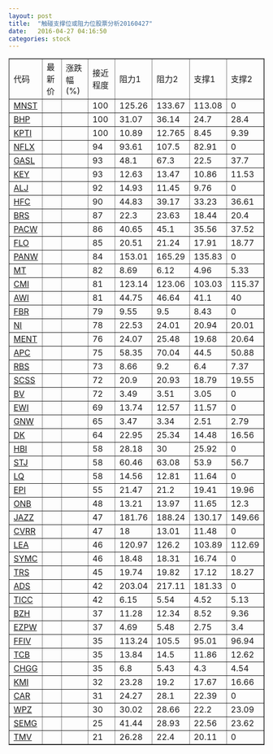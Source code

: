 ```yaml
---
layout: post
title:  "触碰支撑位或阻力位股票分析20160427"
date:   2016-04-27 04:16:50
categories: stock
---
```

<script type="text/javascript">
var stockList = []
stockList.push('gb_mnst');
stockList.push('gb_bhp');
stockList.push('gb_kpti');
stockList.push('gb_nflx');
stockList.push('gb_gasl');
stockList.push('gb_key');
stockList.push('gb_alj');
stockList.push('gb_hfc');
stockList.push('gb_brs');
stockList.push('gb_pacw');
stockList.push('gb_flo');
stockList.push('gb_panw');
stockList.push('gb_mt');
stockList.push('gb_cmi');
stockList.push('gb_awi');
stockList.push('gb_fbr');
stockList.push('gb_ni');
stockList.push('gb_ment');
stockList.push('gb_apc');
stockList.push('gb_rbs');
stockList.push('gb_scss');
stockList.push('gb_bv');
stockList.push('gb_ewi');
stockList.push('gb_gnw');
stockList.push('gb_dk');
stockList.push('gb_hbi');
stockList.push('gb_stj');
stockList.push('gb_lq');
stockList.push('gb_epi');
stockList.push('gb_onb');
stockList.push('gb_jazz');
stockList.push('gb_cvrr');
stockList.push('gb_lea');
stockList.push('gb_symc');
stockList.push('gb_trs');
stockList.push('gb_ads');
stockList.push('gb_ticc');
stockList.push('gb_bzh');
stockList.push('gb_ezpw');
stockList.push('gb_ffiv');
stockList.push('gb_tcb');
stockList.push('gb_chgg');
stockList.push('gb_kmi');
stockList.push('gb_car');
stockList.push('gb_wpz');
stockList.push('gb_semg');
stockList.push('gb_tmv');
</script>
<table border="1">
 <tr>
 <td>代码</td>
 <td>最新价</td>
 <td>涨跌幅(%)</td>
 <td>接近程度</td>
 <td>阻力1</td>
 <td>阻力2</td>
 <td>支撑1</td>
 <td>支撑2</td>
</tr>
  <tr id="mnst" class="red">
  <td><a href="http://stock.finance.sina.com.cn/usstock/quotes/MNST.html" target="_blank">MNST</a></td><td></td><td></td><td>100</td><td>125.26</td><td>133.67</td><td>113.08</td><td>0</td></tr>
  <tr id="bhp" class="red">
  <td><a href="http://stock.finance.sina.com.cn/usstock/quotes/BHP.html" target="_blank">BHP</a></td><td></td><td></td><td>100</td><td>31.07</td><td>36.14</td><td>24.7</td><td>28.4</td></tr>
  <tr id="kpti" class="green">
  <td><a href="http://stock.finance.sina.com.cn/usstock/quotes/KPTI.html" target="_blank">KPTI</a></td><td></td><td></td><td>100</td><td>10.89</td><td>12.765</td><td>8.45</td><td>9.39</td></tr>
  <tr id="nflx" class="red">
  <td><a href="http://stock.finance.sina.com.cn/usstock/quotes/NFLX.html" target="_blank">NFLX</a></td><td></td><td></td><td>94</td><td>93.61</td><td>107.5</td><td>82.91</td><td>0</td></tr>
  <tr id="gasl" class="green">
  <td><a href="http://stock.finance.sina.com.cn/usstock/quotes/GASL.html" target="_blank">GASL</a></td><td></td><td></td><td>93</td><td>48.1</td><td>67.3</td><td>22.5</td><td>37.7</td></tr>
  <tr id="key" class="red">
  <td><a href="http://stock.finance.sina.com.cn/usstock/quotes/KEY.html" target="_blank">KEY</a></td><td></td><td></td><td>93</td><td>12.63</td><td>13.47</td><td>10.86</td><td>11.53</td></tr>
  <tr id="alj" class="red">
  <td><a href="http://stock.finance.sina.com.cn/usstock/quotes/ALJ.html" target="_blank">ALJ</a></td><td></td><td></td><td>92</td><td>14.93</td><td>11.45</td><td>9.76</td><td>0</td></tr>
  <tr id="hfc" class="green">
  <td><a href="http://stock.finance.sina.com.cn/usstock/quotes/HFC.html" target="_blank">HFC</a></td><td></td><td></td><td>90</td><td>44.83</td><td>39.17</td><td>33.23</td><td>36.61</td></tr>
  <tr id="brs" class="red">
  <td><a href="http://stock.finance.sina.com.cn/usstock/quotes/BRS.html" target="_blank">BRS</a></td><td></td><td></td><td>87</td><td>22.3</td><td>23.63</td><td>18.44</td><td>20.4</td></tr>
  <tr id="pacw" class="red">
  <td><a href="http://stock.finance.sina.com.cn/usstock/quotes/PACW.html" target="_blank">PACW</a></td><td></td><td></td><td>86</td><td>40.65</td><td>45.1</td><td>35.56</td><td>37.52</td></tr>
  <tr id="flo" class="green">
  <td><a href="http://stock.finance.sina.com.cn/usstock/quotes/FLO.html" target="_blank">FLO</a></td><td></td><td></td><td>85</td><td>20.51</td><td>21.24</td><td>17.91</td><td>18.77</td></tr>
  <tr id="panw" class="red">
  <td><a href="http://stock.finance.sina.com.cn/usstock/quotes/PANW.html" target="_blank">PANW</a></td><td></td><td></td><td>84</td><td>153.01</td><td>165.29</td><td>135.83</td><td>0</td></tr>
  <tr id="mt" class="green">
  <td><a href="http://stock.finance.sina.com.cn/usstock/quotes/MT.html" target="_blank">MT</a></td><td></td><td></td><td>82</td><td>8.69</td><td>6.12</td><td>4.96</td><td>5.33</td></tr>
  <tr id="cmi" class="green">
  <td><a href="http://stock.finance.sina.com.cn/usstock/quotes/CMI.html" target="_blank">CMI</a></td><td></td><td></td><td>81</td><td>123.14</td><td>123.06</td><td>103.03</td><td>115.37</td></tr>
  <tr id="awi" class="green">
  <td><a href="http://stock.finance.sina.com.cn/usstock/quotes/AWI.html" target="_blank">AWI</a></td><td></td><td></td><td>81</td><td>44.75</td><td>46.64</td><td>41.1</td><td>40</td></tr>
  <tr id="fbr" class="red">
  <td><a href="http://stock.finance.sina.com.cn/usstock/quotes/FBR.html" target="_blank">FBR</a></td><td></td><td></td><td>79</td><td>9.55</td><td>9.5</td><td>8.43</td><td>0</td></tr>
  <tr id="ni" class="red">
  <td><a href="http://stock.finance.sina.com.cn/usstock/quotes/NI.html" target="_blank">NI</a></td><td></td><td></td><td>78</td><td>22.53</td><td>24.01</td><td>20.94</td><td>20.01</td></tr>
  <tr id="ment" class="green">
  <td><a href="http://stock.finance.sina.com.cn/usstock/quotes/MENT.html" target="_blank">MENT</a></td><td></td><td></td><td>76</td><td>24.07</td><td>25.48</td><td>19.68</td><td>20.64</td></tr>
  <tr id="apc" class="green">
  <td><a href="http://stock.finance.sina.com.cn/usstock/quotes/APC.html" target="_blank">APC</a></td><td></td><td></td><td>75</td><td>58.35</td><td>70.04</td><td>44.5</td><td>50.88</td></tr>
  <tr id="rbs" class="green">
  <td><a href="http://stock.finance.sina.com.cn/usstock/quotes/RBS.html" target="_blank">RBS</a></td><td></td><td></td><td>73</td><td>8.66</td><td>9.2</td><td>6.4</td><td>7.37</td></tr>
  <tr id="scss" class="red">
  <td><a href="http://stock.finance.sina.com.cn/usstock/quotes/SCSS.html" target="_blank">SCSS</a></td><td></td><td></td><td>72</td><td>20.9</td><td>20.93</td><td>18.79</td><td>19.55</td></tr>
  <tr id="bv" class="red">
  <td><a href="http://stock.finance.sina.com.cn/usstock/quotes/BV.html" target="_blank">BV</a></td><td></td><td></td><td>72</td><td>3.49</td><td>3.51</td><td>3.05</td><td>0</td></tr>
  <tr id="ewi" class="green">
  <td><a href="http://stock.finance.sina.com.cn/usstock/quotes/EWI.html" target="_blank">EWI</a></td><td></td><td></td><td>69</td><td>13.74</td><td>12.57</td><td>11.57</td><td>0</td></tr>
  <tr id="gnw" class="green">
  <td><a href="http://stock.finance.sina.com.cn/usstock/quotes/GNW.html" target="_blank">GNW</a></td><td></td><td></td><td>65</td><td>3.47</td><td>3.34</td><td>2.51</td><td>2.79</td></tr>
  <tr id="dk" class="green">
  <td><a href="http://stock.finance.sina.com.cn/usstock/quotes/DK.html" target="_blank">DK</a></td><td></td><td></td><td>64</td><td>22.95</td><td>25.34</td><td>14.48</td><td>16.56</td></tr>
  <tr id="hbi" class="red">
  <td><a href="http://stock.finance.sina.com.cn/usstock/quotes/HBI.html" target="_blank">HBI</a></td><td></td><td></td><td>58</td><td>28.18</td><td>30</td><td>25.92</td><td>0</td></tr>
  <tr id="stj" class="red">
  <td><a href="http://stock.finance.sina.com.cn/usstock/quotes/STJ.html" target="_blank">STJ</a></td><td></td><td></td><td>58</td><td>60.46</td><td>63.08</td><td>53.9</td><td>56.7</td></tr>
  <tr id="lq" class="green">
  <td><a href="http://stock.finance.sina.com.cn/usstock/quotes/LQ.html" target="_blank">LQ</a></td><td></td><td></td><td>58</td><td>14.56</td><td>12.81</td><td>11.64</td><td>0</td></tr>
  <tr id="epi" class="green">
  <td><a href="http://stock.finance.sina.com.cn/usstock/quotes/EPI.html" target="_blank">EPI</a></td><td></td><td></td><td>55</td><td>21.47</td><td>21.2</td><td>19.41</td><td>19.96</td></tr>
  <tr id="onb" class="green">
  <td><a href="http://stock.finance.sina.com.cn/usstock/quotes/ONB.html" target="_blank">ONB</a></td><td></td><td></td><td>48</td><td>13.21</td><td>13.97</td><td>11.65</td><td>12.3</td></tr>
  <tr id="jazz" class="green">
  <td><a href="http://stock.finance.sina.com.cn/usstock/quotes/JAZZ.html" target="_blank">JAZZ</a></td><td></td><td></td><td>47</td><td>181.76</td><td>188.24</td><td>130.17</td><td>149.66</td></tr>
  <tr id="cvrr" class="red">
  <td><a href="http://stock.finance.sina.com.cn/usstock/quotes/CVRR.html" target="_blank">CVRR</a></td><td></td><td></td><td>47</td><td>18</td><td>13.01</td><td>11.48</td><td>0</td></tr>
  <tr id="lea" class="green">
  <td><a href="http://stock.finance.sina.com.cn/usstock/quotes/LEA.html" target="_blank">LEA</a></td><td></td><td></td><td>46</td><td>120.97</td><td>126.2</td><td>103.89</td><td>112.69</td></tr>
  <tr id="symc" class="red">
  <td><a href="http://stock.finance.sina.com.cn/usstock/quotes/SYMC.html" target="_blank">SYMC</a></td><td></td><td></td><td>46</td><td>18.48</td><td>18.31</td><td>16.74</td><td>0</td></tr>
  <tr id="trs" class="green">
  <td><a href="http://stock.finance.sina.com.cn/usstock/quotes/TRS.html" target="_blank">TRS</a></td><td></td><td></td><td>45</td><td>19.74</td><td>19.82</td><td>17.12</td><td>18.27</td></tr>
  <tr id="ads" class="red">
  <td><a href="http://stock.finance.sina.com.cn/usstock/quotes/ADS.html" target="_blank">ADS</a></td><td></td><td></td><td>42</td><td>203.04</td><td>217.11</td><td>181.33</td><td>0</td></tr>
  <tr id="ticc" class="green">
  <td><a href="http://stock.finance.sina.com.cn/usstock/quotes/TICC.html" target="_blank">TICC</a></td><td></td><td></td><td>42</td><td>6.15</td><td>5.54</td><td>4.52</td><td>5.13</td></tr>
  <tr id="bzh" class="green">
  <td><a href="http://stock.finance.sina.com.cn/usstock/quotes/BZH.html" target="_blank">BZH</a></td><td></td><td></td><td>37</td><td>11.28</td><td>12.34</td><td>8.52</td><td>9.36</td></tr>
  <tr id="ezpw" class="red">
  <td><a href="http://stock.finance.sina.com.cn/usstock/quotes/EZPW.html" target="_blank">EZPW</a></td><td></td><td></td><td>37</td><td>4.69</td><td>5.48</td><td>2.75</td><td>3.4</td></tr>
  <tr id="ffiv" class="red">
  <td><a href="http://stock.finance.sina.com.cn/usstock/quotes/FFIV.html" target="_blank">FFIV</a></td><td></td><td></td><td>35</td><td>113.24</td><td>105.5</td><td>95.01</td><td>96.94</td></tr>
  <tr id="tcb" class="red">
  <td><a href="http://stock.finance.sina.com.cn/usstock/quotes/TCB.html" target="_blank">TCB</a></td><td></td><td></td><td>35</td><td>13.84</td><td>14.5</td><td>11.86</td><td>12.62</td></tr>
  <tr id="chgg" class="green">
  <td><a href="http://stock.finance.sina.com.cn/usstock/quotes/CHGG.html" target="_blank">CHGG</a></td><td></td><td></td><td>35</td><td>6.8</td><td>5.43</td><td>4.3</td><td>4.54</td></tr>
  <tr id="kmi" class="green">
  <td><a href="http://stock.finance.sina.com.cn/usstock/quotes/KMI.html" target="_blank">KMI</a></td><td></td><td></td><td>32</td><td>23.28</td><td>19.2</td><td>17.67</td><td>16.66</td></tr>
  <tr id="car" class="green">
  <td><a href="http://stock.finance.sina.com.cn/usstock/quotes/CAR.html" target="_blank">CAR</a></td><td></td><td></td><td>31</td><td>24.27</td><td>28.1</td><td>22.39</td><td>0</td></tr>
  <tr id="wpz" class="red">
  <td><a href="http://stock.finance.sina.com.cn/usstock/quotes/WPZ.html" target="_blank">WPZ</a></td><td></td><td></td><td>30</td><td>30.02</td><td>28.66</td><td>22.2</td><td>23.09</td></tr>
  <tr id="semg" class="green">
  <td><a href="http://stock.finance.sina.com.cn/usstock/quotes/SEMG.html" target="_blank">SEMG</a></td><td></td><td></td><td>25</td><td>41.44</td><td>28.93</td><td>22.56</td><td>23.62</td></tr>
  <tr id="tmv" class="green">
  <td><a href="http://stock.finance.sina.com.cn/usstock/quotes/TMV.html" target="_blank">TMV</a></td><td></td><td></td><td>21</td><td>26.28</td><td>22.4</td><td>20.11</td><td>0</td></tr>
</table>

